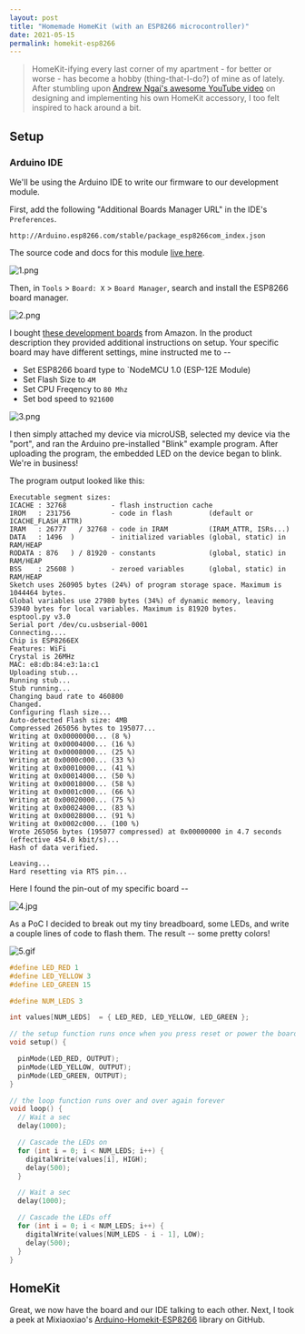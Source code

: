 ```yaml
---
layout: post
title: "Homemade HomeKit (with an ESP8266 microcontroller)"
date: 2021-05-15
permalink: homekit-esp8266
---
```

<!-- ![1.png]({{site.url}}/assets/resources-homekit-esp8266/1.png) -->

> HomeKit-ifying every last corner of my apartment - for better or worse - has become a hobby (thing-that-I-do?) of mine as of lately.  After stumbling upon [Andrew Ngai's awesome YouTube video](https://www.youtube.com/watch?v=X5Ox_uFtGn0) on designing and implementing his own HomeKit accessory, I too felt inspired to hack around a bit.

## Setup

### Arduino IDE

We'll be using the Arduino IDE to write our firmware to our development module.

First, add the following "Additional Boards Manager URL" in the IDE's `Preferences`. 

```
http://Arduino.esp8266.com/stable/package_esp8266com_index.json
```

The source code and docs for this module [live here](https://github.com/esp8266/Arduino).

![1.png]({{site.url}}/assets/resources-homekit-esp8266/1.png)

Then, in `Tools` > `Board: X` > `Board Manager`, search and install the ESP8266 board manager.

![2.png]({{site.url}}/assets/resources-homekit-esp8266/2.png)

I bought [these development boards](https://www.amazon.com/gp/product/B081CSJV2V/ref=ppx_yo_dt_b_asin_title_o06_s00?ie=UTF8&psc=1) from Amazon.  In the product description they provided additional instructions on setup. Your specific board may have different settings, mine instructed me to --

- Set ESP8266 board type to `NodeMCU 1.0 (ESP-12E Module)
- Set Flash Size to `4M`
- Set CPU Freqency to `80 Mhz`
- Set bod speed to  `921600`

![3.png]({{site.url}}/assets/resources-homekit-esp8266/3.png)


I then simply attached my device via microUSB, selected my device via the "port", and ran the Arduino pre-installed "Blink" example program.  After uploading the program, the embedded LED on the device began to blink.  We're in business!

The program output looked like this:

```
Executable segment sizes:
ICACHE : 32768           - flash instruction cache 
IROM   : 231756          - code in flash         (default or ICACHE_FLASH_ATTR) 
IRAM   : 26777   / 32768 - code in IRAM          (IRAM_ATTR, ISRs...) 
DATA   : 1496  )         - initialized variables (global, static) in RAM/HEAP 
RODATA : 876   ) / 81920 - constants             (global, static) in RAM/HEAP 
BSS    : 25608 )         - zeroed variables      (global, static) in RAM/HEAP 
Sketch uses 260905 bytes (24%) of program storage space. Maximum is 1044464 bytes.
Global variables use 27980 bytes (34%) of dynamic memory, leaving 53940 bytes for local variables. Maximum is 81920 bytes.
esptool.py v3.0
Serial port /dev/cu.usbserial-0001
Connecting....
Chip is ESP8266EX
Features: WiFi
Crystal is 26MHz
MAC: e8:db:84:e3:1a:c1
Uploading stub...
Running stub...
Stub running...
Changing baud rate to 460800
Changed.
Configuring flash size...
Auto-detected Flash size: 4MB
Compressed 265056 bytes to 195077...
Writing at 0x00000000... (8 %)
Writing at 0x00004000... (16 %)
Writing at 0x00008000... (25 %)
Writing at 0x0000c000... (33 %)
Writing at 0x00010000... (41 %)
Writing at 0x00014000... (50 %)
Writing at 0x00018000... (58 %)
Writing at 0x0001c000... (66 %)
Writing at 0x00020000... (75 %)
Writing at 0x00024000... (83 %)
Writing at 0x00028000... (91 %)
Writing at 0x0002c000... (100 %)
Wrote 265056 bytes (195077 compressed) at 0x00000000 in 4.7 seconds (effective 454.0 kbit/s)...
Hash of data verified.

Leaving...
Hard resetting via RTS pin...
```

Here I found the pin-out of my specific board --

![4.jpg]({{site.url}}/assets/resources-homekit-esp8266/4.jpg)

As a PoC I decided to break out my tiny breadboard, some LEDs, and write a couple lines of code to flash them.  The result -- some pretty colors!

![5.gif]({{site.url}}/assets/resources-homekit-esp8266/5.gif)


```c
#define LED_RED 1
#define LED_YELLOW 3
#define LED_GREEN 15

#define NUM_LEDS 3

int values[NUM_LEDS]  = { LED_RED, LED_YELLOW, LED_GREEN };

// the setup function runs once when you press reset or power the board
void setup() {

  pinMode(LED_RED, OUTPUT);
  pinMode(LED_YELLOW, OUTPUT);
  pinMode(LED_GREEN, OUTPUT);
}

// the loop function runs over and over again forever
void loop() {
  // Wait a sec
  delay(1000);

  // Cascade the LEDs on
  for (int i = 0; i < NUM_LEDS; i++) {
    digitalWrite(values[i], HIGH);
    delay(500);
  }

  // Wait a sec
  delay(1000);

  // Cascade the LEDs off
  for (int i = 0; i < NUM_LEDS; i++) {
    digitalWrite(values[NUM_LEDS - i - 1], LOW);
    delay(500);
  }
}
```

## HomeKit

Great, we now have the board and our IDE talking to each other.  Next, I took a peek at Mixiaoxiao's [Arduino-Homekit-ESP8266](https://github.com/Mixiaoxiao/Arduino-HomeKit-ESP8266) library on GitHub.
